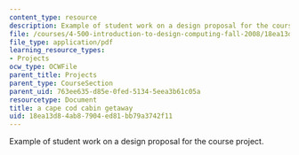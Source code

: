 ```yaml
---
content_type: resource
description: Example of student work on a design proposal for the course project.
file: /courses/4-500-introduction-to-design-computing-fall-2008/18ea13d84ab87904ed81bb79a3742f11_assn1_1.pdf
file_type: application/pdf
learning_resource_types:
- Projects
ocw_type: OCWFile
parent_title: Projects
parent_type: CourseSection
parent_uid: 763ee635-d85e-0fed-5134-5eea3b61c05a
resourcetype: Document
title: a cape cod cabin getaway
uid: 18ea13d8-4ab8-7904-ed81-bb79a3742f11
---
```

Example of student work on a design proposal for the course project.

